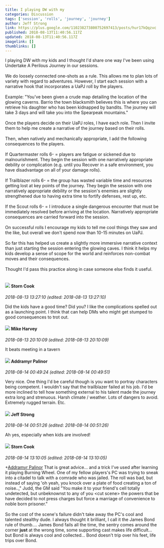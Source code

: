 ```yaml
---
title: I playing DW with my
categories: Discussion
tags: ['session', 'rolls', 'journey', 'journey']
author: Jeff Strong
link: https://plus.google.com/110238273800752697413/posts/hur17kQqzvc
published: 2018-08-13T11:40:56.117Z
updated: 2018-08-13T11:40:56.117Z
imagelink: []
thumblinks: []
---
```


I playing DW with my kids and I thought I&#39;d share one way I&#39;ve been using Undertake A Perilous Journey in our sessions.<br /><br />We do loosely connected one-shots as a rule. This allows me to plan lots of variety with regard to adventures. However, I start each session with a narrative hook that incorporates a UaPJ roll by the players. <br /><br />Example: &quot;You&#39;ve been given a crude map detailing the location of the glowing caverns. Barrio the town blacksmith believes this is where you can retrieve his daughter who has been kidnapped by bandits.  The journey will take 3 days and will take you into the Spearpeak mountains.&quot;<br /><br />Once the players decide on their UaPJ roles, I have each role. Then I invite them to help me create a narrative of the journey based on their rolls.<br /><br />Then, when natively and mechanically appropriate, I add the following consequences to the players.<br /><br />If Quartermaster rolls 6- = players are fatigue or sickened due to malnourishment. They begin the session with one narratively appropriate debility or complication (e.g. until you Recover in a safe environment, you have disadvantage on all of your damage rolls).<br /><br />If Trailblazer rolls 6- = the group has wasted variable time and resources getting lost at key points of the journey. They begin the session with one narratively appropriate debility or the session&#39;s enemies are slightly strengthened due to having extra time to fortify defenses, rest up, etc.<br /><br />If the Scout rolls 6- = I introduce a single dangerous encounter that must be immediately resolved before arriving at the location. Narratively appropriate consequences are carried forward into the session.<br /><br />On successful rolls I encourage my kids to tell me cool things they saw and the like, but overall we don&#39;t spend now than 10-15 minutes on UaPJ. <br /><br />So far this has helped us create a slightly more immersive narrative context than just starting the session entering the glowing caves. I think it helps my kids develop a sense of scope for the world and reinforces non-combat moves and their consequences. <br /><br />Thought I&#39;d pass this practice along in case someone else finds it useful.<br /><br />
<div id='comment z13wtpbrlnvgxtmzo04cgnsgxuzovvxhmo40k'>
  <h4><img src='{{site.baseurl}}//images/avatars/110661162507505661709_photo.jpg'> Storn Cook</h4>
      <p><cite>2018-08-13 13:27:10 (edited: 2018-08-13 13:27:10)</cite></p>
        <p>Did the kids have a good time?  Did you?  I like the complications spelled out as a launching point.  I think that can help DMs who might get stumped to good consequences to trot out.  <br /></p>
</div>
        

<div id='comment z13wtpbrlnvgxtmzo04cgnsgxuzovvxhmo40k'>
  <h4><img src='{{site.baseurl}}//images/avatars/100107644985752808795_photo.jpg'> Mike Harvey</h4>
      <p><cite>2018-08-13 20:10:09 (edited: 2018-08-13 20:10:09)</cite></p>
        <p>It beats meeting in a tavern</p>
</div>
        

<div id='comment z13wtpbrlnvgxtmzo04cgnsgxuzovvxhmo40k'>
  <h4><img src='{{site.baseurl}}//images/avatars/100410765634052727875_photo.jpg'> Addramyr Palinor</h4>
      <p><cite>2018-08-14 00:49:24 (edited: 2018-08-14 00:49:51)</cite></p>
        <p>Very nice. One thing I&#39;d be careful though is you want to portray characters being competent. I wouldn&#39;t say that the trailblazer failed at his job. I&#39;d be more inclined to tell how something external to his talent made the journey extra long and strenuous. Harsh climate / weather. Lots of dangers to avoid. Extremely rugged terrain. Etc.</p>
</div>
        

<div id='comment z13wtpbrlnvgxtmzo04cgnsgxuzovvxhmo40k'>
  <h4><img src='{{site.baseurl}}//images/avatars/110238273800752697413_photo.jpg'> Jeff Strong</h4>
      <p><cite>2018-08-14 00:51:26 (edited: 2018-08-14 00:51:26)</cite></p>
        <p>Ah yes, especially when kids are involved!</p>
</div>
        

<div id='comment z13wtpbrlnvgxtmzo04cgnsgxuzovvxhmo40k'>
  <h4><img src='{{site.baseurl}}//images/avatars/110661162507505661709_photo.jpg'> Storn Cook</h4>
      <p><cite>2018-08-14 13:10:05 (edited: 2018-08-14 13:10:05)</cite></p>
        <p><span class="proflinkWrapper"><span class="proflinkPrefix">+</span><a class="proflink" href="https://plus.google.com/100410765634052727875" oid="100410765634052727875">Addramyr Palinor</a></span> That is great advice... and a trick I&#39;ve used after learning it playing Burning Wheel.  One of my fellow players&#39;s PC was trying to sneak into a citadel to talk with a comrade who was jailed.  The roll was bad, but instead of saying &#39;oh yeah, you knock over a plate of food creating a ton of noise..,&quot; Judd, the GM said &quot;You make it to your friend&#39;s cell totally undetected, but unbeknownst to any of you &lt;cut scene&gt;  the powers that be have decided to not press charges but force a marriage of convenience to noble born prisoner.&quot;<br /><br />  So the cost of the scene&#39;s failure didn&#39;t take away the PC&#39;s cool and talented stealthy dude.  I always thought it brilliant, I call it the James Bond rule of thumb.... James Bond fails all the time, the sentry comes around the corner <b>just</b> at the wrong time, some supporting cast makes life difficult... but Bond is always cool and collected... Bond doesn&#39;t trip over his feet, life trips over Bond.  <br /></p>
</div>
        